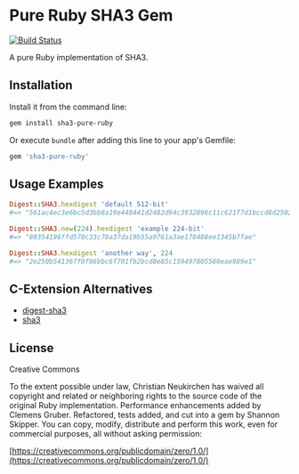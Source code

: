 # Pure Ruby SHA3 Gem
[![Build Status](https://travis-ci.org/havenwood/sha3-pure-ruby.png?branch=master)](https://travis-ci.org/havenwood/sha3-pure-ruby)

A pure Ruby implementation of SHA3.

## Installation

Install it from the command line:

```bash
gem install sha3-pure-ruby
```

Or execute `bundle` after adding this line to your app's Gemfile:

```ruby
gem 'sha3-pure-ruby'
```

## Usage Examples

```ruby
Digest::SHA3.hexdigest 'default 512-bit'
#=> "561ac4ec3e6bc5d3bb8a19e440441d2482d94c3932896c11c62177d1bccd8d25022ba68b8b0344c0a3fac4af5c06a17ae4372b76653c2230bae5240cde92cc55"
```

```ruby
Digest::SHA3.new(224).hexdigest 'example 224-bit'
#=> "89354196ffd570c33c70a37da19b55a9761a3ae178488ee1345b7fae"

Digest::SHA3.hexdigest 'another way', 224
#=> "2e250b541367f0f86bbc6f701fb2bcd8e85c159497805580eae989e1"
```

## C-Extension Alternatives

- [digest-sha3](https://github.com/phusion/digest-sha3-ruby)
- [sha3](https://github.com/johanns/sha3#readme)

## License

Creative Commons

To the extent possible under law, Christian Neukirchen has waived all copyright and related or neighboring rights to the source code of the original Ruby implementation. Performance enhancements added by Clemens Gruber. Refactored, tests added, and cut into a gem by Shannon Skipper. You can copy, modify, distribute and perform this work, even for commercial purposes, all without asking permission:

[https://creativecommons.org/publicdomain/zero/1.0/](https://creativecommons.org/publicdomain/zero/1.0/)
